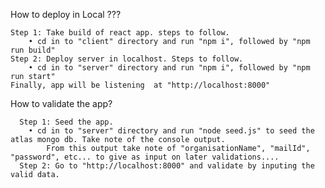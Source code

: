 How to deploy in Local ???

    Step 1: Take build of react app. steps to follow.
        • cd in to "client" directory and run "npm i", followed by "npm run build"
    Step 2: Deploy server in localhost. Steps to follow.
        • cd in to "server" directory and run "npm i", followed by "npm run start"
    Finally, app will be listening  at "http://localhost:8000"

How to validate the app?
     
      Step 1: Seed the app.
        • cd in to "server" directory and run "node seed.js" to seed the atlas mongo db. Take note of the console output.
            From this output take note of "organisationName", "mailId", "password", etc... to give as input on later validations....
      Step 2: Go to "http://localhost:8000" and validate by inputing the valid data.
  

  
